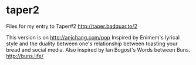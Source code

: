 # taper2
Files for my entry to Taper#2  http://taper.badquar.to/2

This version is on http://anjchang.com/pop
Inspired by Enimem's lyrical style and the duality between one's relationship between toasting your bread and social media.  Also inspired by Ian Bogost's Words between Buns.  http://buns.life/
